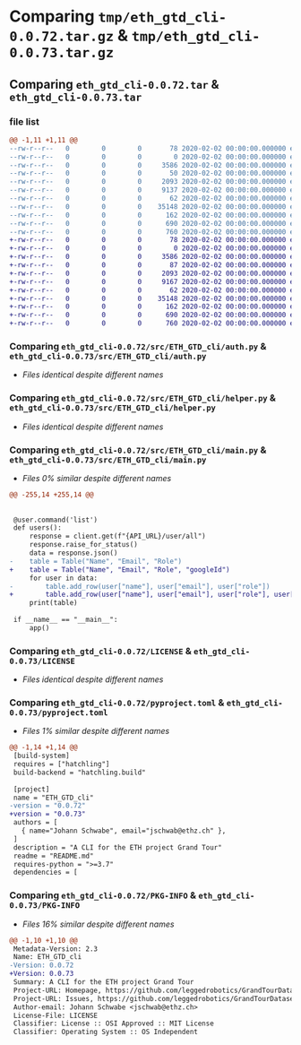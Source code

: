 # Comparing `tmp/eth_gtd_cli-0.0.72.tar.gz` & `tmp/eth_gtd_cli-0.0.73.tar.gz`

## Comparing `eth_gtd_cli-0.0.72.tar` & `eth_gtd_cli-0.0.73.tar`

### file list

```diff
@@ -1,11 +1,11 @@
--rw-r--r--   0        0        0       78 2020-02-02 00:00:00.000000 eth_gtd_cli-0.0.72/deploy.sh
--rw-r--r--   0        0        0        0 2020-02-02 00:00:00.000000 eth_gtd_cli-0.0.72/src/ETH_GTD_cli/__init__.py
--rw-r--r--   0        0        0     3586 2020-02-02 00:00:00.000000 eth_gtd_cli-0.0.72/src/ETH_GTD_cli/auth.py
--rw-r--r--   0        0        0       50 2020-02-02 00:00:00.000000 eth_gtd_cli-0.0.72/src/ETH_GTD_cli/consts.py
--rw-r--r--   0        0        0     2093 2020-02-02 00:00:00.000000 eth_gtd_cli-0.0.72/src/ETH_GTD_cli/helper.py
--rw-r--r--   0        0        0     9137 2020-02-02 00:00:00.000000 eth_gtd_cli-0.0.72/src/ETH_GTD_cli/main.py
--rw-r--r--   0        0        0       62 2020-02-02 00:00:00.000000 eth_gtd_cli-0.0.72/.gitignore
--rw-r--r--   0        0        0    35148 2020-02-02 00:00:00.000000 eth_gtd_cli-0.0.72/LICENSE
--rw-r--r--   0        0        0      162 2020-02-02 00:00:00.000000 eth_gtd_cli-0.0.72/README.md
--rw-r--r--   0        0        0      690 2020-02-02 00:00:00.000000 eth_gtd_cli-0.0.72/pyproject.toml
--rw-r--r--   0        0        0      760 2020-02-02 00:00:00.000000 eth_gtd_cli-0.0.72/PKG-INFO
+-rw-r--r--   0        0        0       78 2020-02-02 00:00:00.000000 eth_gtd_cli-0.0.73/deploy.sh
+-rw-r--r--   0        0        0        0 2020-02-02 00:00:00.000000 eth_gtd_cli-0.0.73/src/ETH_GTD_cli/__init__.py
+-rw-r--r--   0        0        0     3586 2020-02-02 00:00:00.000000 eth_gtd_cli-0.0.73/src/ETH_GTD_cli/auth.py
+-rw-r--r--   0        0        0       87 2020-02-02 00:00:00.000000 eth_gtd_cli-0.0.73/src/ETH_GTD_cli/consts.py
+-rw-r--r--   0        0        0     2093 2020-02-02 00:00:00.000000 eth_gtd_cli-0.0.73/src/ETH_GTD_cli/helper.py
+-rw-r--r--   0        0        0     9167 2020-02-02 00:00:00.000000 eth_gtd_cli-0.0.73/src/ETH_GTD_cli/main.py
+-rw-r--r--   0        0        0       62 2020-02-02 00:00:00.000000 eth_gtd_cli-0.0.73/.gitignore
+-rw-r--r--   0        0        0    35148 2020-02-02 00:00:00.000000 eth_gtd_cli-0.0.73/LICENSE
+-rw-r--r--   0        0        0      162 2020-02-02 00:00:00.000000 eth_gtd_cli-0.0.73/README.md
+-rw-r--r--   0        0        0      690 2020-02-02 00:00:00.000000 eth_gtd_cli-0.0.73/pyproject.toml
+-rw-r--r--   0        0        0      760 2020-02-02 00:00:00.000000 eth_gtd_cli-0.0.73/PKG-INFO
```

### Comparing `eth_gtd_cli-0.0.72/src/ETH_GTD_cli/auth.py` & `eth_gtd_cli-0.0.73/src/ETH_GTD_cli/auth.py`

 * *Files identical despite different names*

### Comparing `eth_gtd_cli-0.0.72/src/ETH_GTD_cli/helper.py` & `eth_gtd_cli-0.0.73/src/ETH_GTD_cli/helper.py`

 * *Files identical despite different names*

### Comparing `eth_gtd_cli-0.0.72/src/ETH_GTD_cli/main.py` & `eth_gtd_cli-0.0.73/src/ETH_GTD_cli/main.py`

 * *Files 0% similar despite different names*

```diff
@@ -255,14 +255,14 @@
 
 
 @user.command('list')
 def users():
     response = client.get(f"{API_URL}/user/all")
     response.raise_for_status()
     data = response.json()
-    table = Table("Name", "Email", "Role")
+    table = Table("Name", "Email", "Role", "googleId")
     for user in data:
-        table.add_row(user["name"], user["email"], user["role"])
+        table.add_row(user["name"], user["email"], user["role"], user["googleId"])
     print(table)
 
 if __name__ == "__main__":
     app()
```

### Comparing `eth_gtd_cli-0.0.72/LICENSE` & `eth_gtd_cli-0.0.73/LICENSE`

 * *Files identical despite different names*

### Comparing `eth_gtd_cli-0.0.72/pyproject.toml` & `eth_gtd_cli-0.0.73/pyproject.toml`

 * *Files 1% similar despite different names*

```diff
@@ -1,14 +1,14 @@
 [build-system]
 requires = ["hatchling"]
 build-backend = "hatchling.build"
 
 [project]
 name = "ETH_GTD_cli"
-version = "0.0.72"
+version = "0.0.73"
 authors = [
   { name="Johann Schwabe", email="jschwab@ethz.ch" },
 ]
 description = "A CLI for the ETH project Grand Tour"
 readme = "README.md"
 requires-python = ">=3.7"
 dependencies = [
```

### Comparing `eth_gtd_cli-0.0.72/PKG-INFO` & `eth_gtd_cli-0.0.73/PKG-INFO`

 * *Files 16% similar despite different names*

```diff
@@ -1,10 +1,10 @@
 Metadata-Version: 2.3
 Name: ETH_GTD_cli
-Version: 0.0.72
+Version: 0.0.73
 Summary: A CLI for the ETH project Grand Tour
 Project-URL: Homepage, https://github.com/leggedrobotics/GrandTourDatasets
 Project-URL: Issues, https://github.com/leggedrobotics/GrandTourDatasets/issues
 Author-email: Johann Schwabe <jschwab@ethz.ch>
 License-File: LICENSE
 Classifier: License :: OSI Approved :: MIT License
 Classifier: Operating System :: OS Independent
```

